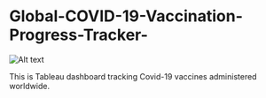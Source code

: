 # Global-COVID-19-Vaccination-Progress-Tracker-
![Alt text](https://i.pinimg.com/564x/16/0e/2d/160e2d5406706d0d7fdb67ff8e4e8c1c.jpg)

This is Tableau dashboard tracking Covid-19 vaccines administered worldwide.
